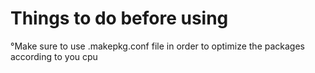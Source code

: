 # Things to do before using

°Make sure to use .makepkg.conf file in order to optimize the packages according to you cpu
